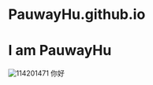 # PauwayHu.github.io
# I am PauwayHu

![114201471](https://user-images.githubusercontent.com/114201471/197105718-f20109c7-45cd-42de-83c1-7d6229958102.jpg)
你好
